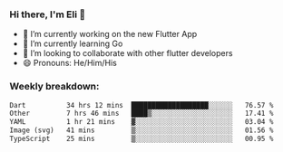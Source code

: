 ### Hi there, I'm Eli 👋
- 🔭 I’m currently working on the new Flutter App
- 🌱 I’m currently learning Go
- 🦄 I’m looking to collaborate with other flutter developers
- 😄 Pronouns: He/Him/His

### Weekly breakdown:
<!--START_SECTION:waka-->

```txt
Dart          34 hrs 12 mins  ███████████████████░░░░░░   76.57 %
Other         7 hrs 46 mins   ████▒░░░░░░░░░░░░░░░░░░░░   17.41 %
YAML          1 hr 21 mins    ▓░░░░░░░░░░░░░░░░░░░░░░░░   03.04 %
Image (svg)   41 mins         ▒░░░░░░░░░░░░░░░░░░░░░░░░   01.56 %
TypeScript    25 mins         ▒░░░░░░░░░░░░░░░░░░░░░░░░   00.95 %
```

<!--END_SECTION:waka-->
